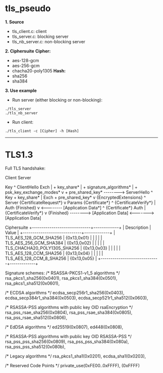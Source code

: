# tls_pseudo

**1. Source**
- tls_client.c:       client
- tls_server.c:       blocking server
- tls_nb_server.c:    non-blocking server

**2. Ciphersuite**
**Cipher:**
- aes-128-gcm
- aes-256-gcm
- chacha20-poly1305
**Hash:**
- sha256
- sha384

**3. Use example**
- Run server (either blocking or non-blocking):
```
./tls_server
./tls_nb_server
```
- Run client:
```
./tls_client -c [Cipher] -h [Hash]
```



-----------------------------------------------------------
# TLS1.3
Full TLS handshake:

 Client                                           Server

Key  ^ ClientHello
Exch | + key_share*
     | + signature_algorithms*
     | + psk_key_exchange_modes*
     v + pre_shared_key*       -------->
                                                  ServerHello  ^ Key
                                                 + key_share*  | Exch
                                            + pre_shared_key*  v
                                        {EncryptedExtensions}  ^  Server
                                        {CertificateRequest*}  v  Params
                                               {Certificate*}  ^
                                         {CertificateVerify*}  | Auth
                                                   {Finished}  v
                               <--------  [Application Data*]
     ^ {Certificate*}
Auth | {CertificateVerify*}
     v {Finished}              -------->
       [Application Data]      <------->  [Application Data]


Ciphersuite
+------------------------------+-------------+
| Description                  | Value       |
+------------------------------+-------------+
| TLS_AES_128_GCM_SHA256       | {0x13,0x01} |
|                              |             |
| TLS_AES_256_GCM_SHA384       | {0x13,0x02} |
|                              |             |
| TLS_CHACHA20_POLY1305_SHA256 | {0x13,0x03} |
|                              |             |
| TLS_AES_128_CCM_SHA256       | {0x13,0x04} |
|                              |             |
| TLS_AES_128_CCM_8_SHA256     | {0x13,0x05} |
+------------------------------+-------------+

Signature schemes:
/* RSASSA-PKCS1-v1_5 algorithms */
rsa_pkcs1_sha256(0x0401),
rsa_pkcs1_sha384(0x0501),
rsa_pkcs1_sha512(0x0601),

/* ECDSA algorithms */
ecdsa_secp256r1_sha256(0x0403),
ecdsa_secp384r1_sha384(0x0503),
ecdsa_secp521r1_sha512(0x0603),

/* RSASSA-PSS algorithms with public key OID rsaEncryption */
rsa_pss_rsae_sha256(0x0804),
rsa_pss_rsae_sha384(0x0805),
rsa_pss_rsae_sha512(0x0806),

/* EdDSA algorithms */
ed25519(0x0807),
ed448(0x0808),

/* RSASSA-PSS algorithms with public key OID RSASSA-PSS */
rsa_pss_pss_sha256(0x0809),
rsa_pss_pss_sha384(0x080a),
rsa_pss_pss_sha512(0x080b),

/* Legacy algorithms */
rsa_pkcs1_sha1(0x0201),
ecdsa_sha1(0x0203),

/* Reserved Code Points */
private_use(0xFE00..0xFFFF),
(0xFFFF)
